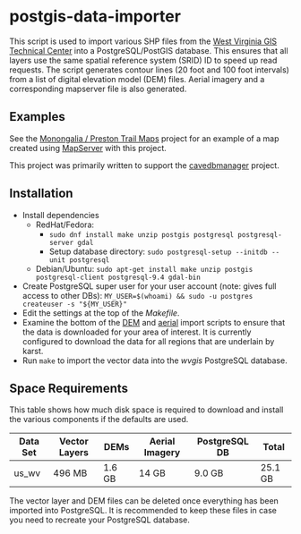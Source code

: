 # postgis-data-importer

This script is used to import various SHP files from the
[West Virginia GIS Technical Center](http://wvgis.wvu.edu/) into a
PostgreSQL/PostGIS database. This ensures that all layers use the
same spatial reference system (SRID) ID to speed up read requests. The
script generates contour lines (20 foot and 100 foot intervals)
from a list of digital elevation model (DEM) files. Aerial imagery
and a corresponding mapserver file is also generated.

## Examples

See the [Monongalia / Preston Trail Maps](https://github.com/masneyb/monongalia-preston-wv-trail-maps)
project for an example of a map created using [MapServer](http://www.mapserver.org/)
with this project.

This project was primarily written to support the
[cavedbmanager](https://github.com/masneyb/cavedbmanager) project.


## Installation
	
* Install dependencies
  - RedHat/Fedora:
    - `sudo dnf install make unzip postgis postgresql postgresql-server gdal`
    - Setup database directory: `sudo postgresql-setup --initdb --unit postgresql`
  - Debian/Ubuntu: `sudo apt-get install make unzip postgis postgresql-client postgresql-9.4 gdal-bin`
* Create PostgreSQL super user for your user account (note: gives full access to other DBs):
  `MY_USER=$(whoami) && sudo -u postgres createuser -s "${MY_USER}"`
* Edit the settings at the top of the _Makefile_.
* Examine the bottom of the 
  [DEM](bin/us_wv/download-us-wv-dem-files.sh) and
  [aerial](bin/us_wv/download-us-wv-usda-2014-aerial-images.sh) import scripts
  to ensure that the data is downloaded for your area of interest. It is currently
  configured to download the data for all regions that are underlain by karst.
* Run `make` to import the vector data into the _wvgis_ PostgreSQL database.


## Space Requirements

This table shows how much disk space is required to download and install
the various components if the defaults are used.

Data Set | Vector Layers |  DEMs  | Aerial Imagery | PostgreSQL DB |  Total  |
---------|---------------|--------|----------------|---------------|---------|
us_wv    |        496 MB | 1.6 GB |          14 GB |        9.0 GB | 25.1 GB |

The vector layer and DEM files can be deleted once everything has been
imported into PostgreSQL. It is recommended to keep these files in case
you need to recreate your PostgreSQL database.

